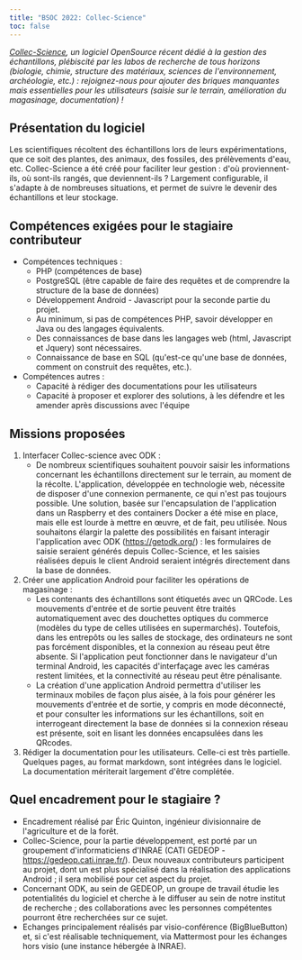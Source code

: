 ```yaml
---
title: "BSOC 2022: Collec-Science"
toc: false
---
```


*[Collec-Science](https://www.collec-science.org), un logiciel OpenSource récent dédié à la gestion des échantillons, plébiscité par les labos de recherche de tous horizons (biologie, chimie, structure des matériaux, sciences de l'environnement, archéologie, etc.) : rejoignez-nous pour ajouter des briques manquantes mais essentielles pour les utilisateurs (saisie sur le terrain, amélioration du magasinage, documentation) !*

## Présentation du logiciel

Les scientifiques récoltent des échantillons lors de leurs expérimentations, que ce soit des plantes, des animaux, des fossiles, des prélèvements d'eau, etc. Collec-Science a été créé pour faciliter leur gestion : d'où proviennent-ils, où sont-ils rangés, que deviennent-ils ? Largement configurable, il s'adapte à de nombreuses situations, et permet de suivre le devenir des échantillons et leur stockage.

## Compétences exigées pour le stagiaire contributeur

- Compétences techniques : 
  - PHP (compétences de base)
  - PostgreSQL (être capable de faire des requêtes et de comprendre la structure de la base de données)
  - Développement Android - Javascript pour la seconde partie du projet.
  - Au minimum, si pas de compétences PHP, savoir développer en Java ou des langages équivalents. 
  - Des connaissances de base dans les langages web (html, Javascript et Jquery) sont nécessaires. 
  - Connaissance de base en SQL (qu'est-ce qu'une base de données, comment on construit des requêtes, etc.). 
- Compétences autres : 
  - Capacité à rédiger des documentations pour les utilisateurs
  - Capacité à proposer et explorer des solutions, à les défendre et les amender après discussions avec l'équipe

## Missions proposées

1. Interfacer Collec-science avec ODK :
   - De nombreux scientifiques souhaitent pouvoir saisir les informations concernant les échantillons directement sur le terrain, au moment de la récolte. L'application, développée en technologie web, nécessite de disposer d'une connexion permanente, ce qui n'est pas toujours possible. Une solution, basée sur l'encapsulation de l'application dans un Raspberry et des containers Docker a été mise en place, mais elle est lourde à mettre en œuvre, et de fait, peu utilisée. Nous souhaitons élargir la palette des possibilités en faisant interagir l'application avec ODK (https://getodk.org/) : les formulaires de saisie seraient générés depuis Collec-Science, et les saisies réalisées depuis le client Android seraient intégrés directement dans la base de données. 
2. Créer une application Android pour faciliter les opérations de magasinage :
   - Les contenants des échantillons sont étiquetés avec un QRCode. Les mouvements d'entrée et de sortie peuvent être traités automatiquement avec des douchettes optiques du commerce (modèles du type de celles utilisées en supermarchés). Toutefois, dans les entrepôts ou les salles de stockage, des ordinateurs ne sont pas forcément disponibles, et la connexion au réseau peut être absente. Si l'application peut fonctionner dans le navigateur d'un terminal Android, les capacités d'interfaçage avec les caméras restent limitées, et la connectivité au réseau peut être pénalisante.
   - La création d'une application Android permettra d'utiliser les terminaux mobiles de façon plus aisée, à la fois pour générer les mouvements d'entrée et de sortie, y compris en mode déconnecté, et pour consulter les informations sur les échantillons, soit en interrogeant directement la base de données si la connexion réseau est présente, soit en lisant les données encapsulées dans les QRcodes.
3. Rédiger la documentation pour les utilisateurs. Celle-ci est très partielle. Quelques pages, au format markdown, sont intégrées dans le logiciel. La documentation mériterait largement d'être complétée.

## Quel encadrement pour le stagiaire ?

- Encadrement réalisé par Éric Quinton, ingénieur divisionnaire de l'agriculture et de la forêt. 
- Collec-Science, pour la partie développement, est porté par un groupement d'informaticiens d'INRAE (CATI GEDEOP - https://gedeop.cati.inrae.fr/). Deux nouveaux contributeurs participent au projet, dont un est plus spécialisé dans la réalisation des applications Android ; il sera mobilisé pour cet aspect du projet. 
- Concernant ODK, au sein de GEDEOP, un groupe de travail étudie les potentialités du logiciel et cherche à le diffuser au sein de notre institut de recherche ; des collaborations avec les personnes compétentes pourront être recherchées sur ce sujet.
- Echanges principalement réalisés par visio-conférence (BigBlueButton) et, si c'est réalisable techniquement, via Mattermost pour les échanges hors visio (une instance hébergée à INRAE).
